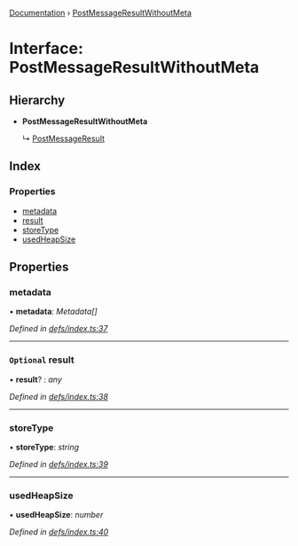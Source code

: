 [Documentation](../README.md) › [PostMessageResultWithoutMeta](postmessageresultwithoutmeta.md)

# Interface: PostMessageResultWithoutMeta

## Hierarchy

* **PostMessageResultWithoutMeta**

  ↳ [PostMessageResult](postmessageresult.md)

## Index

### Properties

* [metadata](postmessageresultwithoutmeta.md#metadata)
* [result](postmessageresultwithoutmeta.md#optional-result)
* [storeType](postmessageresultwithoutmeta.md#storetype)
* [usedHeapSize](postmessageresultwithoutmeta.md#usedheapsize)

## Properties

###  metadata

• **metadata**: *Metadata[]*

*Defined in [defs/index.ts:37](https://github.com/badbatch/cachemap/blob/40e3bea/packages/core-worker/src/defs/index.ts#L37)*

___

### `Optional` result

• **result**? : *any*

*Defined in [defs/index.ts:38](https://github.com/badbatch/cachemap/blob/40e3bea/packages/core-worker/src/defs/index.ts#L38)*

___

###  storeType

• **storeType**: *string*

*Defined in [defs/index.ts:39](https://github.com/badbatch/cachemap/blob/40e3bea/packages/core-worker/src/defs/index.ts#L39)*

___

###  usedHeapSize

• **usedHeapSize**: *number*

*Defined in [defs/index.ts:40](https://github.com/badbatch/cachemap/blob/40e3bea/packages/core-worker/src/defs/index.ts#L40)*
